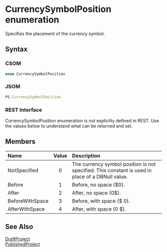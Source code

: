 [comment]: # (Name:CurrencySymbolPosition)
[comment]: # (Type:Enum)
[comment]: # (Status:Verified)

# <a name="name"></a>CurrencySymbolPosition enumeration

<a name="description"></a>Specifies the placement of the currency symbol.

## <a name="syntax"></a>Syntax

### CSOM

```C#
enum CurrencySymbolPosition 
```
### JSOM

```JavaScript
PS.CurrencySymbolPosition
```
### REST Interface

CurrencySymbolPosition enumeration is not expliclity defined in REST.  Use the values below to understand what can be returned and set.

## <a name="members"></a>Members

<a name="enumMembers"></a>

|**Name**|**Value**|**Description**|
|:------ |:----: |:----- |
|<a name="NotSpecified"></a>NotSpecified|0| The currency symbol position is not specified. This constant is used in place of a DBNull value.|
|<a name="Before"></a>Before|1| Before, no space ($0).|
|<a name="After"></a>After|2| After, no space (0$).|
|<a name="BeforeWithSpace"></a>BeforeWithSpace|3| Before, with space ($ 0).|
|<a name="AfterWithSpace"></a>AfterWithSpace|4|After, with space (0 $).|

## <a name="seeAlso"></a>See Also

[DraftProject](DraftProject.md)<br/>
[PublishedProject](PublishedProject.md)<br/>
